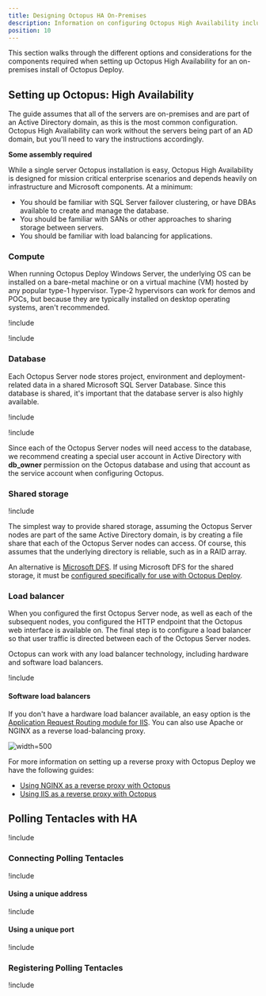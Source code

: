 ```yaml
---
title: Designing Octopus HA On-Premises
description: Information on configuring Octopus High Availability including database and shared storage set up for on-premises servers.
position: 10
---
```


This section walks through the different options and considerations for the components required when setting up Octopus High Availability for an on-premises install of Octopus Deploy.

## Setting up Octopus: High Availability

The guide assumes that all of the servers are on-premises and are part of an Active Directory domain, as this is the most common configuration. Octopus High Availability can work without the servers being part of an AD domain, but you'll need to vary the instructions accordingly.

**Some assembly required**

While a single server Octopus installation is easy, Octopus High Availability is designed for mission critical enterprise scenarios and depends heavily on infrastructure and Microsoft components. At a minimum:

- You should be familiar with SQL Server failover clustering, or have DBAs available to create and manage the database.
- You should be familiar with SANs or other approaches to sharing storage between servers.
- You should be familiar with load balancing for applications.

### Compute

When running Octopus Deploy Windows Server, the underlying OS  can be installed on a bare-metal machine or on a virtual machine (VM) hosted by any popular type-1 hypervisor.  Type-2 hypervisors can work for demos and POCs, but because they are typically installed on desktop operating systems, aren't recommended.

!include <high-availability-compute-recommendations>

!include <octopus-instance-mixed-os-warning>

### Database

Each Octopus Server node stores project, environment and deployment-related data in a shared Microsoft SQL Server Database. Since this database is shared, it's important that the database server is also highly available.

!include <high-availability-database-recommendations>

!include <high-availability-db-logshipping-mirroring-note>

Since each of the Octopus Server nodes will need access to the database, we recommend creating a special user account in Active Directory with **db\_owner** permission on the Octopus database and using that account as the service account when configuring Octopus.

### Shared storage

!include <high-availability-shared-storage-overview>

The simplest way to provide shared storage, assuming the Octopus Server nodes are part of the same Active Directory domain, is by creating a file share that each of the Octopus Server nodes can access. Of course, this assumes that the underlying directory is reliable, such as in a RAID array.

An alternative is [Microsoft DFS](https://en.wikipedia.org/wiki/Distributed_File_System_(Microsoft)). If using Microsoft DFS for the shared storage, it must be [configured specifically for use with Octopus Deploy](docs/getting-started/best-practices/configuring-microsoft-dfs-with-octopus-server.md).


### Load balancer

When you configured the first Octopus Server node, as well as each of the subsequent nodes, you configured the HTTP endpoint that the Octopus web interface is available on. The final step is to configure a load balancer so that user traffic is directed between each of the Octopus Server nodes.

Octopus can work with any load balancer technology, including hardware and software load balancers.

!include <load-balancer-endpoint-info>

#### Software load balancers

If you don't have a hardware load balancer available, an easy option is the [Application Request Routing module for IIS](http://www.iis.net/downloads/microsoft/application-request-routing). You can also use Apache or NGINX as a reverse load-balancing proxy. 

![](images/create-server-farm.png "width=500")

For more information on setting up a reverse proxy with Octopus Deploy we have the following guides:
- [Using NGINX as a reverse proxy with Octopus](/docs/security/exposing-octopus/use-nginx-as-reverse-proxy.md)
- [Using IIS as a reverse proxy with Octopus](/docs/security/exposing-octopus/use-iis-as-reverse-proxy.md)

## Polling Tentacles with HA

!include <polling-tentacles-and-ha>

### Connecting Polling Tentacles

!include <polling-tentacles-and-ha-connecting>

#### Using a unique address

!include <polling-tentacles-connection-same-port>

#### Using a unique port

!include <polling-tentacles-connection-different-ports>

### Registering Polling Tentacles

!include <polling-tentacles-and-ha-registering>